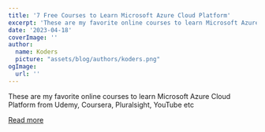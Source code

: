 ```yaml
---
title: '7 Free Courses to Learn Microsoft Azure Cloud Platform'
excerpt: 'These are my favorite online courses to learn Microsoft Azure Cloud Platform from Udemy, Coursera, Pluralsight, YouTube etc'
date: '2023-04-18'
coverImage: ''
author:
  name: Koders
  picture: "assets/blog/authors/koders.png"
ogImage:
  url: ''
---
```


These are my favorite online courses to learn Microsoft Azure Cloud Platform from Udemy, Coursera, Pluralsight, YouTube etc

[Read more](https://dev.to/javinpaul/7-free-courses-to-learn-microsoft-azure-cloud-platform-bg4)
